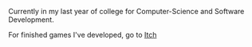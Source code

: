Currently in my last year of college for Computer-Science and Software Development.

For finished games I've developed, go to [Itch](https://microwonk.itch.io/)
